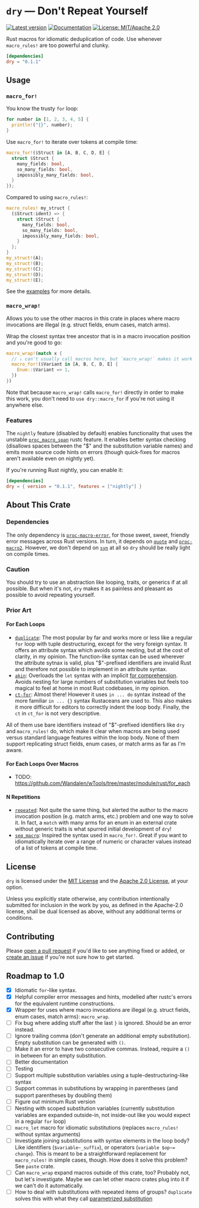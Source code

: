 # `dry` — Don't Repeat Yourself

[![Latest version](https://img.shields.io/crates/v/dry.svg)](https://crates.io/crates/dry)
[![Documentation](https://docs.rs/dry/badge.svg)](https://docs.rs/dry)
[![License: MIT/Apache 2.0](https://img.shields.io/badge/license-MIT%2FApache-blue.svg)](COPYRIGHT)

<!-- Shows "MIT OR Apache-2.0" for some reason even though it doesn't for `lazy-static` or `clippy`, for example. >
<!-- [![License: MIT/Apache-2.0](https://img.shields.io/crates/l/dry.svg)](COPYRIGHT) -->

Rust macros for idiomatic deduplication of code. Use whenever `macro_rules!`
are too powerful and clunky.

```toml
[dependencies]
dry = "0.1.1"
```

## Usage

### `macro_for!`

You know the trusty `for` loop:

```rust
for number in [1, 2, 3, 4, 5] {
  println!("{}", number);
}
```

Use `macro_for!` to iterate over tokens at compile time:

```rust
macro_for!($Struct in [A, B, C, D, E] {
  struct $Struct {
    many_fields: bool,
    so_many_fields: bool,
    impossibly_many_fields: bool,
  }
});
```

Compared to using `macro_rules!`:

```rust
macro_rules! my_struct {
  ($Struct:ident) => {
    struct $Struct {
      many_fields: bool,
      so_many_fields: bool,
      impossibly_many_fields: bool,
    }
  };
}
my_struct!(A);
my_struct!(B);
my_struct!(C);
my_struct!(D);
my_struct!(E);
```

See the [examples](examples) for more details.

### `macro_wrap!`

Allows you to use the other macros in this crate in places where macro
invocations are illegal (e.g. struct fields, enum cases, match arms).

Wrap the closest syntax tree ancestor that is in a macro invocation position
and you're good to go:

```rust
macro_wrap!(match x {
  // ↓ can't usually call macros here, but `macro_wrap!` makes it work
  macro_for!($Variant in [A, B, C, D, E] {
    Enum::$Variant => 1,
  })
})
```

Note that because `macro_wrap!` calls `macro_for!` directly in order to make
this work, you don't need to `use dry::macro_for` if you're not using it
anywhere else.

### Features

The `nightly` feature (disabled by default) enables functionality that uses the
unstable [`proc_macro_span`] rustc feature. It enables better syntax checking
(disallows spaces between the "$" and the substitution variable names) and emits
more source code hints on errors (though quick-fixes for macros aren't
available even on nightly yet).

If you're running Rust nightly, you can enable it:

```toml
[dependencies]
dry = { version = "0.1.1", features = ["nightly"] }
```

[`proc_macro_span`]: https://github.com/rust-lang/rust/issues/54725

## About This Crate

### Dependencies

The only dependency is [`proc-macro-error`], for those sweet, sweet, friendly
error messages across Rust versions. In turn, it depends on [`quote`] and
[`proc-macro2`]. However, we don't depend on [`syn`] at all so `dry` should be
really light on compile times.

[`proc-macro-error`]: https://docs.rs/proc-macro-error
[`quote`]: https://docs.rs/quote
[`syn`]: https://docs.rs/syn
[`proc-macro2`]: https://docs.rs/proc-macro2

### Caution

You should try to use an abstraction like looping, traits, or generics if at
all possible. But when it's not, `dry` makes it as painless and pleasant as
possible to avoid repeating yourself.

### Prior Art

#### For Each Loops

- [`duplicate`](https://crates.io/crates/duplicate): The most popular by far
  and works more or less like a regular `for` loop with tuple destructuring,
  except for the very foreign syntax. It offers an attribute syntax which
  avoids some nesting, but at the cost of clarity, in my opinion. The
  function-like syntax can be used wherever the attribute sytnax is valid, plus
  "$"-prefixed identifiers are invalid Rust and therefore not possible to
  implement in an attribute syntax.
- [`akin`](https://crates.io/crates/akin): Overloads the `let` syntax with an
  implicit [for
  comprehension](https://docs.scala-lang.org/tour/for-comprehensions.html).
  Avoids nesting for large numbers of substitution variables but feels too
  magical to feel at home in most Rust codebases, in my opinion.
- [`ct-for`](https://crates.io/crates/ct-for): Almost there! However it uses
  `in ... do` syntax instead of the more familiar `in ... {}` syntax Rustaceans
  are used to. This also makes it more difficult for editors to correctly
  indent the loop body. Finally, the `ct` in `ct_for` is not very descriptive.

All of them use bare identifiers instead of "$"-prefixed identifiers like `dry`
and `macro_rules!` do, which make it clear when macros are being used versus
standard language features within the loop body. None of them support
replicating struct fields, enum cases, or match arms as far as I'm aware.

#### For Each Loops Over Macros

- TODO: https://github.com/Wandalen/wTools/tree/master/module/rust/for_each

#### N Repetitions

- [`repeated`](https://crates.io/crates/repeated): Not quite the same thing,
  but alerted the author to the macro invocation position (e.g. match arms,
  etc.) problem and one way to solve it. In fact, a `match` with many arms for
  an enum in an external crate without generic traits is what spurred initial
  development of `dry`!
- [`seq_macro`](https://crates.io/crates/seq_macro): Inspired the syntax used
  in `macro_for!`. Great if you want to idiomatically iterate over a range of
  numeric or character values instead of a list of tokens at compile time.

## License

`dry` is licensed under the [MIT License](LICENSE-MIT) and the [Apache 2.0 License](LICENSE-APACHE), at your option.

Unless you explicitly state otherwise, any contribution intentionally submitted for inclusion in the work by you, as defined in the Apache-2.0 license, shall be dual licensed as above, without any additional terms or conditions.

## Contributing

Please [open a pull request](https://github.com/coldriverstudio/dry-rs/pulls/new) if you'd like to see anything fixed or added, or [create an issue](https://github.com/coldriverstudio/dry-rs/issues/new) if you're not sure how to get started.

## Roadmap to 1.0

- [x] Idiomatic `for`-like syntax.
- [x] Helpful compiler error messages and hints, modelled after rustc's errors
      for the equivalent runtime constructions.
- [x] Wrapper for uses where macro invocations are illegal (e.g. struct fields,
      enum cases, match arms): `macro_wrap`.
- [ ] Fix bug where adding stuff after the last `}` is ignored. Should be an
      error instead.
- [ ] Ignore trailing comma (don't generate an additional empty substitution).
      Empty substitution can be generated with `()`.
- [ ] Make it an error to have two consecutive commas. Instead, require a `()`
      in between for an empty substitution.
- [ ] Better documentation
- [ ] Testing
- [ ] Support multiple substitution variables using a tuple-destructuring-like
      syntax
- [ ] Support commas in substitutions by wrapping in parentheses (and support
      parentheses by doubling them)
- [ ] Figure out minimum Rust version
- [ ] Nesting with scoped substitution variables (currently substitution
      variables are expanded outside-in, not inside-out like you would expect in a
      regular `for` loop)
- [ ] `macro_let` macro for idiomatic substitutions (replaces `macro_rules!`
      without syntax arguments)
- [ ] Investigate joining substitutions with syntax elements in the loop body?
      Like identifiers (`$variable~_suffix`), or operators (`variable $op~= change`). This is meant to be a straightforward replacement for
      `macro_rules!` in simple cases, though. How does it solve this problem?
      See `paste` crate.
- [ ] Can `macro_wrap` expand macros outside of this crate, too? Probably not,
      but let's investigate. Maybe we can let other macro crates plug into it
      if we can't do it automatically.
- [ ] How to deal with substitutions with repeated items of groups? `duplicate` solves this with what they call [parametrized substitution](https://docs.rs/duplicate/latest/duplicate/#parameterized-substitution)
